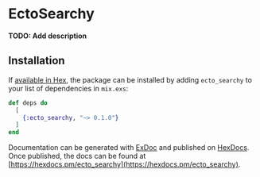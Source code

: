 # EctoSearchy

**TODO: Add description**

## Installation

If [available in Hex](https://hex.pm/docs/publish), the package can be installed
by adding `ecto_searchy` to your list of dependencies in `mix.exs`:

```elixir
def deps do
  [
    {:ecto_searchy, "~> 0.1.0"}
  ]
end
```

Documentation can be generated with [ExDoc](https://github.com/elixir-lang/ex_doc)
and published on [HexDocs](https://hexdocs.pm). Once published, the docs can
be found at [https://hexdocs.pm/ecto_searchy](https://hexdocs.pm/ecto_searchy).

